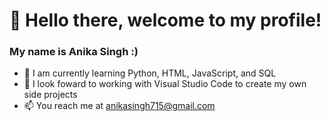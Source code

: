 <h1> 👋 Hello there, welcome to my profile!
<h3> My name is Anika Singh :) </h3>

  
  - 🌱 I am currently learning Python, HTML, JavaScript, and SQL
  - 👀 I look foward to working with Visual Studio Code to create my own side projects
  - 📫 You reach me at anikasingh715@gmail.com 

